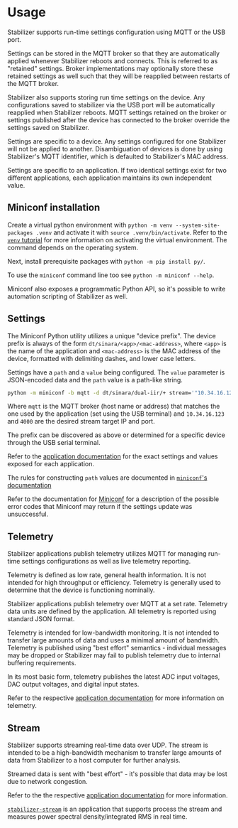# Usage

Stabilizer supports run-time settings configuration using MQTT or the USB port.

Settings can be stored in the MQTT broker so that they are automatically applied whenever
Stabilizer reboots and connects. This is referred to as "retained" settings. Broker implementations
may optionally store these retained settings as well such that they will be reapplied between
restarts of the MQTT broker.

Stabilizer also supports storing run time settings on the device. Any configurations saved to
stabilizer via the USB port will be automatically reapplied when Stabilizer reboots.
MQTT settings retained on the broker or settings published after the device has connected to the broker override the settings saved on Stabilizer.

Settings are specific to a device. Any settings configured for one Stabilizer will not be applied
to another. Disambiguation of devices is done by using Stabilizer's MQTT identifier, which is
defaulted to Stabilizer's MAC address.

Settings are specific to an application. If two identical settings exist for two different
applications, each application maintains its own independent value.

## Miniconf installation

Create a virtual python environment with `python -m venv --system-site-packages .venv` and activate it with `source .venv/bin/activate`.
Refer to the [`venv` tutorial](https://docs.python.org/3/tutorial/venv.html) for more information on activating the
virtual environment. The command depends on the operating system.

Next, install prerequisite packages with `python -m pip install py/`.

To use the `miniconf` command line too see `python -m miniconf --help`.

Miniconf also exposes a programmatic Python API, so it's possible to write automation scripting of
Stabilizer as well.

## Settings

The Miniconf Python utility utilizes a unique "device prefix". The device prefix is always of the
form `dt/sinara/<app>/<mac-address>`, where `<app>` is the name of the application and
`<mac-address>` is the MAC address of the device, formatted with delimiting dashes, and lower case letters.

Settings have a `path` and a `value` being configured. The `value` parameter is JSON-encoded data
and the `path` value is a path-like string.

```bash
python -m miniconf -b mqtt -d dt/sinara/dual-iir/+ stream='"10.34.16.123:4000"'
```

Where `mqtt` is the MQTT broker (host name or address) that matches the one used by the application
(set using the USB terminal) and `10.34.16.123` and `4000` are the desired stream target IP and port.

The prefix can be discovered as above or determined for a specific device through the USB serial terminal.

Refer to the [application documentation](overview.md#applications) for the exact settings and values exposed
for each application.

The rules for constructing `path` values are documented in [`miniconf`'s
documentation](https://github.com/quartiq/miniconf#settings-paths)

Refer to the documentation for [Miniconf](firmware/miniconf/enum.SerdeError.html) for a
description of the possible error codes that Miniconf may return if the settings update was
unsuccessful.

## Telemetry

Stabilizer applications publish telemetry utilizes MQTT for managing run-time settings configurations as well as live telemetry
reporting.

Telemetry is defined as low rate, general health information. It is not intended for high throughput
or efficiency. Telemetry is generally used to determine that the device is functioning nominally.

Stabilizer applications publish telemetry over MQTT at a set rate. Telemetry data units are defined
by the application. All telemetry is reported using standard JSON format.

Telemetry is intended for low-bandwidth monitoring. It is not intended to transfer large amounts of
data and uses a minimal amount of bandwidth. Telemetry is published using "best effort" semantics -
individual messages may be dropped or Stabilizer may fail to publish telemetry due to internal
buffering requirements.

In its most basic form, telemetry publishes the latest ADC input voltages, DAC output voltages, and
digital input states.

Refer to the respective [application documentation](overview.md#applications) for more information on telemetry.

## Stream

Stabilizer supports streaming real-time data over UDP. The stream is
intended to be a high-bandwidth mechanism to transfer large amounts of data from Stabilizer to a
host computer for further analysis.

Streamed data is sent with "best effort" - it's possible that data may be lost due to
network congestion.

Refer to the the respective [application documentation](overview.md#applications) for more information.

[`stabilizer-stream`](https://github.com/quartiq/stabilizer-stream) is an application that supports process
the stream and measures power spectral density/integrated RMS in real time.
